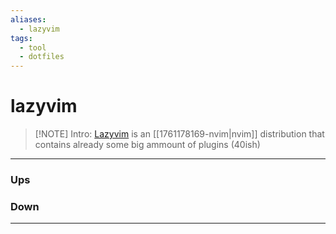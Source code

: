 ```yaml
---
aliases:
  - lazyvim
tags:
  - tool
  - dotfiles
---
```

# lazyvim
> [!NOTE] Intro: 
> [Lazyvim](https://www.lazyvim.org) is an [[1761178169-nvim|nvim]] distribution that contains already some big ammount of plugins (40ish)



***
### Ups


### Down
***
